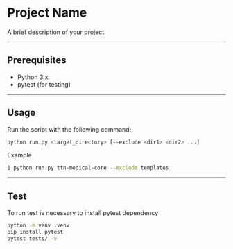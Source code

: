 
# Project Name

A brief description of your project.

---

## Prerequisites

- Python 3.x
- pytest (for testing)

---

## Usage

Run the script with the following command:

```bash
python run.py <target_directory> [--exclude <dir1> <dir2> ...]
```

Example

```bash
1 python run.py ttn-medical-core --exclude templates
```

---

## Test

To run test is necessary to install pytest dependency

```bash
python -m venv .venv
pip install pytest
pytest tests/ -v
```
